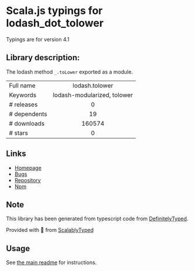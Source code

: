 
# Scala.js typings for lodash_dot_tolower

Typings are for version 4.1

## Library description:
The lodash method `_.toLower` exported as a module.

|                    |                 |
| ------------------ | :-------------: |
| Full name          | lodash.tolower |
| Keywords           | lodash-modularized, tolower |
| # releases         | 0 |
| # dependents       | 19 |
| # downloads        | 160574 |
| # stars            | 0 |

## Links
- [Homepage](https://lodash.com/)
- [Bugs](https://github.com/lodash/lodash/issues)
- [Repository](https://github.com/lodash/lodash)
- [Npm](https://www.npmjs.com/package/lodash.tolower)
    


## Note
This library has been generated from typescript code from [DefinitelyTyped](https://definitelytyped.org).

Provided with :purple_heart: from [ScalablyTyped](https://github.com/oyvindberg/ScalablyTyped)

## Usage
See [the main readme](../../readme.md) for instructions.


